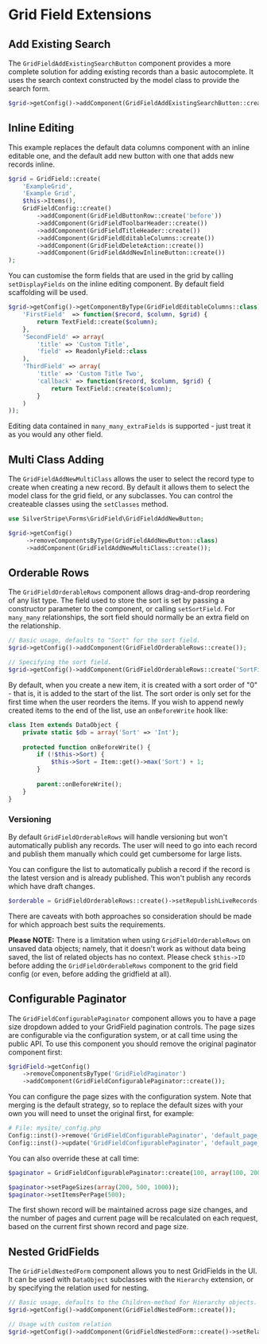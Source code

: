 Grid Field Extensions
=====================

Add Existing Search
-------------------

The `GridFieldAddExistingSearchButton` component provides a more complete solution for adding
existing records than a basic autocomplete. It uses the search context constructed by the model
class to provide the search form.

```php
$grid->getConfig()->addComponent(GridFieldAddExistingSearchButton::create());
```

Inline Editing
--------------

This example replaces the default data columns component with an inline editable one, and the
default add new button with one that adds new records inline.

```php
$grid = GridField::create(
	'ExampleGrid',
	'Example Grid',
	$this->Items(),
	GridFieldConfig::create()
		->addComponent(GridFieldButtonRow::create('before'))
		->addComponent(GridFieldToolbarHeader::create())
		->addComponent(GridFieldTitleHeader::create())
		->addComponent(GridFieldEditableColumns::create())
		->addComponent(GridFieldDeleteAction::create())
		->addComponent(GridFieldAddNewInlineButton::create())
);
```

You can customise the form fields that are used in the grid by calling `setDisplayFields` on the
inline editing component. By default field scaffolding will be used.

```php
$grid->getConfig()->getComponentByType(GridFieldEditableColumns::class)->setDisplayFields(array(
	'FirstField'  => function($record, $column, $grid) {
		return TextField::create($column);
	},
	'SecondField' => array(
		'title' => 'Custom Title',
		'field' => ReadonlyField::class
	),
	'ThirdField' => array(
		'title' => 'Custom Title Two',
        'callback' => function($record, $column, $grid) {
            return TextField::create($column);
        }
	)
));
```

Editing data contained in `many_many_extraFields` is supported - just treat it as you would any
other field.

Multi Class Adding
------------------

The `GridFieldAddNewMultiClass` allows the user to select the record type to create when creating
a new record. By default it allows them to select the model class for the grid field, or any
subclasses. You can control the createable classes using the `setClasses` method.

```php
use SilverStripe\Forms\GridField\GridFieldAddNewButton;

$grid->getConfig()
     ->removeComponentsByType(GridFieldAddNewButton::class)
     ->addComponent(GridFieldAddNewMultiClass::create());
```

Orderable Rows
--------------

The `GridFieldOrderableRows` component allows drag-and-drop reordering of any list type. The field
used to store the sort is set by passing a constructor parameter to the component, or calling
`setSortField`. For `many_many` relationships, the sort field should normally be an extra field on
the relationship.

```php
// Basic usage, defaults to "Sort" for the sort field.
$grid->getConfig()->addComponent(GridFieldOrderableRows::create());

// Specifying the sort field.
$grid->getConfig()->addComponent(GridFieldOrderableRows::create('SortField'));
```

By default, when you create a new item, it is created with a sort order of "0" - that is, it is added
to the start of the list. The sort order is only set for the first time when the user reorders the items.
If you wish to append newly created items to the end of the list, use an `onBeforeWrite` hook like:

```php
class Item extends DataObject {
	private static $db = array('Sort' => 'Int');
	
	protected function onBeforeWrite() {
		if (!$this->Sort) {
			$this->Sort = Item::get()->max('Sort') + 1;
		}
		
		parent::onBeforeWrite();
	}
}
```

### Versioning
By default `GridFieldOrderableRows` will handle versioning but won't automatically publish any records. The user will need to go into each record and publish them manually which could get cumbersome for large lists.

You can configure the list to automatically publish a record if the record is the latest version and is already published. This won't publish any records which have draft changes.

```php
$orderable = GridFieldOrderableRows::create()->setRepublishLiveRecords(true);
```

There are caveats with both approaches so consideration should be made for which approach best suits the requirements.

**Please NOTE:** There is a limitation when using `GridFieldOrderableRows` on unsaved data objects; namely, that it doesn't work as without data being saved, the list of related objects has no context. Please check `$this->ID` before adding the `GridFieldOrderableRows` component to the grid field config (or even, before adding the gridfield at all). 

Configurable Paginator
----------------------

The `GridFieldConfigurablePaginator` component allows you to have a page size dropdown added to your GridField
pagination controls. The page sizes are configurable via the configuration system, or at call time using the public API.
To use this component you should remove the original paginator component first:

```php
$gridField->getConfig()
    ->removeComponentsByType('GridFieldPaginator')
    ->addComponent(GridFieldConfigurablePaginator::create());
```

You can configure the page sizes with the configuration system. Note that merging is the default strategy, so to replace
the default sizes with your own you will need to unset the original first, for example:

```php
# File: mysite/_config.php
Config::inst()->remove('GridFieldConfigurablePaginator', 'default_page_sizes');
Config::inst()->update('GridFieldConfigurablePaginator', 'default_page_sizes', array(100, 200, 500));
```

You can also override these at call time:

```php
$paginator = GridFieldConfigurablePaginator::create(100, array(100, 200, 500));

$paginator->setPageSizes(array(200, 500, 1000));
$paginator->setItemsPerPage(500);
```

The first shown record will be maintained across page size changes, and the number of pages and current page will be
recalculated on each request, based on the current first shown record and page size.

Nested GridFields
-----------------

The `GridFieldNestedForm` component allows you to nest GridFields in the UI. It can be used with `DataObject` subclasses
with the `Hierarchy` extension, or by specifying the relation used for nesting.

```php
// Basic usage, defaults to the Children-method for Hierarchy objects.
$grid->getConfig()->addComponent(GridFieldNestedForm::create());

// Usage with custom relation
$grid->getConfig()->addComponent(GridFieldNestedForm::create()->setRelationName('MyRelation'));
```

